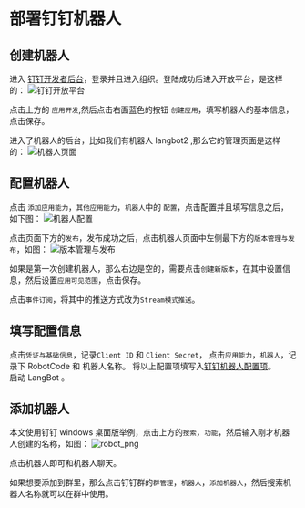 # 部署钉钉机器人

## 创建机器人

进入 [钉钉开发者后台](https://open-dev.dingtalk.com/?spm=ding_open_doc.document.0.0.74f445e5MkawbT#/)，登录并且进入组织。登陆成功后进入开放平台，是这样的：
![钉钉开放平台](/assets/image/ding1.png)

点击上方的 `应用开发`,然后点击右面蓝色的按钮 `创建应用`，填写机器人的基本信息，点击保存。

进入了机器人的后台，比如我们有机器人 langbot2 ,那么它的管理页面是这样的：
![机器人页面](/assets/image/ding2.png)

## 配置机器人


点击 `添加应用能力`，`其他应用能力`，`机器人`中的 `配置`，点击配置并且填写信息之后，如下图：
![机器人配置](/assets/image/ding3.png)

点击页面下方的`发布`，发布成功之后，点击机器人页面中左侧最下方的`版本管理与发布`，如图：
![版本管理与发布](/assets/image/ding4.png)

如果是第一次创建机器人，那么右边是空的，需要点击`创建新版本`，在其中设置信息，然后设置`应用可见范围`，点击保存。

点击`事件订阅`，将其中的推送方式改为`Stream模式推送`。

## 填写配置信息

点击`凭证与基础信息`，记录`Client ID` 和 `Client Secret`，
点击`应用能力`，`机器人`，记录下 RobotCode 和 机器人名称。
将以上配置项填写入[钉钉机器人配置项](/deploy/quick-config/config.md#钉钉适配器)。<br>
启动 LangBot 。

## 添加机器人

本文使用钉钉 windows 桌面版举例，点击上方的`搜索`，`功能`，然后输入刚才机器人创建的名称，如图：
![robot_png](/assets/image/ding5.png)

点击机器人即可和机器人聊天。<br>

如果想要添加到群里，那么点击钉钉群的`群管理`，`机器人`，`添加机器人`，然后搜索机器人名称就可以在群中使用。



